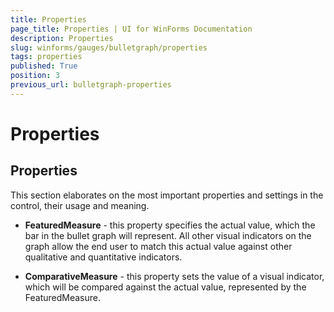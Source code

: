 ```yaml
---
title: Properties
page_title: Properties | UI for WinForms Documentation
description: Properties
slug: winforms/gauges/bulletgraph/properties
tags: properties
published: True
position: 3
previous_url: bulletgraph-properties
---
```


# Properties



## Properties

This section elaborates on the most important properties and settings in the control, their usage and meaning.

* __FeaturedMeasure__ - this property specifies the actual value, which the bar in the bullet graph will represent. All other visual indicators on the graph allow the end user to match this actual value against other qualitative and quantitative indicators.
        

* __ComparativeMeasure__ - this property sets the value of a visual indicator, which will be compared against the actual value, represented by the FeaturedMeasure.
            
